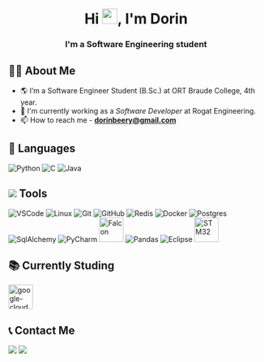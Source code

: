 <h1 align="center">Hi <img src="https://raw.githubusercontent.com/MartinHeinz/MartinHeinz/master/wave.gif" width="30px" height="30px" />, I'm Dorin</h1>
<h3 align="center">I'm a Software Engineering student</h3>

## 👩‍🎓 About Me

- 🌎 I’m a Software Engineer Student (B.Sc.) at ORT Braude College, 4th year.
- 🔭 I'm currently working as a *Software Developer* at Rogat Engineering.
- 📫 How to reach me - **dorinbeery@gmail.com**

## 🚀 Languages
<p align="left">
    <img src="https://img.icons8.com/fluency/48/000000/python.png"/ title="Python">
    <img src="https://img.icons8.com/color/50/000000/c-programming.png"/ title="C">
    <img src="https://icons.iconarchive.com/icons/tatice/cristal-intense/48/Java-icon.png"/ title="Java">
</p>


## <img src="https://img.icons8.com/emoji/28/000000/hammer-and-wrench.png"/> Tools
<p align="left">
<img src="https://img.icons8.com/color/50/000000/visual-studio-code-2019.png"/ title="VSCode">
<img src="https://img.icons8.com/color/50/000000/linux--v1.png"/ title="Linux">
<img src="https://img.icons8.com/color/50/000000/git.png"/ title="Git">
<img src="https://img.icons8.com/ios/48/null/github--v1.png"/ title="GitHub">
<img src="https://img.icons8.com/color/48/null/redis.png"/ title="Redis">
<img src="https://img.icons8.com/color/48/null/docker.png"/ title="Docker">
<img src="https://img.icons8.com/color/48/null/postgreesql.png"/ title="Postgres">
<img src="https://img.imgy.org/DvkY.jpg"/ title="SqlAlchemy">
<img src="https://img.icons8.com/color/48/000000/pycharm.png"/ title="PyCharm">
<img src="https://falcon.readthedocs.io/en/stable/_static/img/logo.svg"/ width="48" height="48" title="Falcon">
<img src="https://img.icons8.com/color/48/000000/pandas.png"/ title="Pandas">
<img src="https://img.icons8.com/external-tal-revivo-shadow-tal-revivo/48/000000/external-eclipse-an-integrated-development-environment-used-in-computer-programming-logo-shadow-tal-revivo.png"/ title="Eclipse">
<img src="https://www.techmezine.com/wp-content/uploads/2017/03/STMicroelectronicslogo.png"/ width="48" height="48" title="STM32">
    
</p>

## 📚 Currently Studing
<p align="left">
<img width="48" height="48" src="https://img.icons8.com/color/48/google-cloud.png" alt="google-cloud"/ title="GCP">
</p>

## 📞 Contact Me
<p align="left">
    <a href="https://www.linkedin.com/in/dorinbeery/" target="_blank" title="Dorin's Linkedin"> <img src="https://img.icons8.com/color/50/000000/linkedin.png"/></a>
    <a href="mailto:Dorinbeery@gmail.com" title="Dorin's Mail"> <img src="https://img.icons8.com/fluency/50/000000/mail.png"/></a>
</p>
